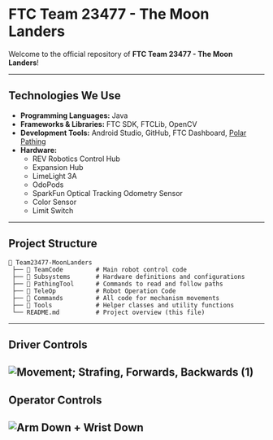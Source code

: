# FTC Team 23477 - The Moon Landers

Welcome to the official repository of **FTC Team 23477 - The Moon Landers**!

---

## **Technologies We Use**

- **Programming Languages:** Java
- **Frameworks & Libraries:** FTC SDK, FTCLib, OpenCV
- **Development Tools:** Android Studio, GitHub, FTC Dashboard, [Polar Pathing](https://github.com/HighlandersFRC/2024-Pathing-Tool)
- **Hardware:**
  - REV Robotics Control Hub
  - Expansion Hub
  - LimeLight 3A
  - OdoPods
  - SparkFun Optical Tracking Odometry Sensor
  - Color Sensor
  - Limit Switch

---

## **Project Structure**
```
📂 Team23477-MoonLanders
 ├── 📂 TeamCode         # Main robot control code
 ├── 📂 Subsystems       # Hardware definitions and configurations
 ├── 📂 PathingTool      # Commands to read and follow paths
 ├── 📂 TeleOp           # Robot Operation Code
 ├── 📂 Commands         # All code for mechanism movements
 ├── 📂 Tools            # Helper classes and utility functions
 └── README.md          # Project overview (this file)
```

---

## **Driver Controls**
![Movement; Strafing, Forwards, Backwards (1)](https://github.com/user-attachments/assets/37ce0dbb-85a6-4a0a-9c8e-dff717f842f9)
---

## **Operator Controls**
![Arm Down + Wrist Down](https://github.com/user-attachments/assets/e178b9d7-7a54-4a95-a679-a1196faae38b)
---



